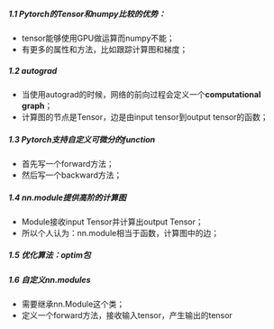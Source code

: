 ##### 1.1 Pytorch的Tensor和numpy比较的优势：
+ tensor能够使用GPU做运算而numpy不能；
+ 有更多的属性和方法，比如跟踪计算图和梯度；

##### 1.2 autograd
+ 当使用autograd的时候，网络的前向过程会定义一个**computational graph**；
+ 计算图的节点是Tensor，边是由input tensor到output tensor的函数；

##### 1.3 Pytorch支持自定义可微分的function
+ 首先写一个forward方法；
+ 然后写一个backward方法；

##### 1.4 nn.module提供高阶的计算图
+ Module接收input Tensor并计算出output Tensor；
+ 所以个人认为：nn.module相当于函数，计算图中的边；

##### 1.5 优化算法：optim包
##### 1.6 自定义nn.modules
+ 需要继承nn.Module这个类；
+ 定义一个forward方法，接收输入tensor，产生输出的tensor
  
  
